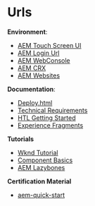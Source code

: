 # Urls  
**Environment**:
* [AEM Touch Screen UI](http://localhost:4502/aem/start.html)
* [AEM Login Url](http://localhost:4502/libs/cq/core/content/welcome.html)
* [AEM WebConsole](http://localhost:4502/system/console/bundles)
* [AEM CRX](http://localhost:4502/crx/de/index.jsp)
* [AEM Websites](http://localhost:4502/siteadmin#/content)

**Documentation**:
* [Deploy.html](https://docs.adobe.com/content/help/en/experience-manager-65/deploying/deploying/deploy.html)
* [Technical Requirements](https://docs.adobe.com/content/help/en/experience-manager-65/deploying/introduction/technical-requirements.html)
* [HTL Getting Started](https://docs.adobe.com/content/help/en/experience-manager-htl/using/getting-started/getting-started.html)
* [Experience Fragments](https://docs.adobe.com/content/help/en/experience-manager-learn/sites/experience-fragments/experience-fragments-feature-video-use.html)

**Tutorials**
* [Wknd Tutorial](https://docs.adobe.com/content/help/en/experience-manager-learn/getting-started-wknd-tutorial-develop/overview.html)
* [Component Basics](https://docs.adobe.com/content/help/en/experience-manager-learn/getting-started-wknd-tutorial-develop/component-basics.html)
* [AEM Lazybones](https://helpx.adobe.com/experience-manager/using/aem_lazybones.html)

**Certification Material**
* [aem-quick-start](https://www.aemquickstart.in/p/adobe-aem-6-developer-certification.html)

